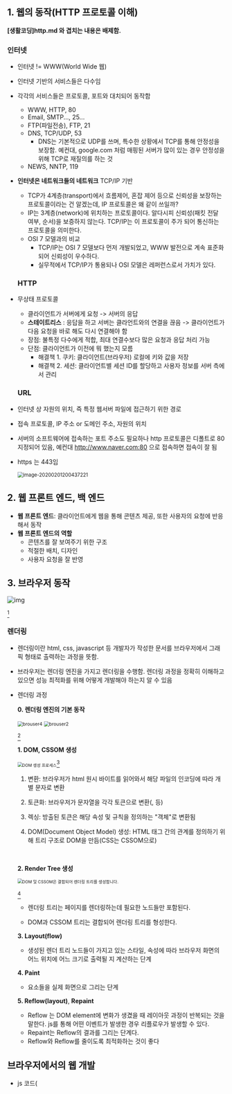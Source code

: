 ## 1. 웹의 동작(HTTP 프로토콜 이해)

**[생활코딩]http.md 와 겹치는 내용은 배제함.**



### 	인터넷

* 인터넷 != WWW(World Wide 웹)

* 인터넷 기반의 서비스들은 다수임

* 각각의 서비스들은 프로토콜, 포트와 대치되어 동작함

  * WWW, HTTP, 80
  * Email, SMTP..., 25...
  * FTP(파일전송), FTP, 21
  * DNS, TCP/UDP, 53
    * DNS는 기본적으로 UDP를 쓰며, 특수한 상황에서 TCP를 통해 안정성을 보장함. 예컨대, google.com 처럼 매핑된 서버가 많이 있는 경우 안정성을 위해 TCP로 재질의를 하는 것
  * NEWS, NNTP, 119

* **인터넷은 네트워크들의 네트워크** TCP/IP 기반

  * TCP가 4계층(transport)에서 흐름제어, 혼잡 제어 등으로 신뢰성을 보장하는 프로토콜이라는 건 알겠는데, IP 프로토콜은 왜 같이 쓰일까?
  * IP는 3계층(network)에 위치하는 프로토콜이다. 알다시피  신뢰성(패킷 전달 여부, 순서)을 보증하지 않는다. TCP/IP는 이 프로토콜이 주가 되어 통신하는 프로토콜을 의미한다.
  * OSI 7 모델과의 비교
    * TCP/IP는 OSI 7 모델보다 먼저 개발되었고, WWW 발전으로 계속 표준화되어 신뢰성이 우수하다.
    * 실무적에서 TCP/IP가 통용되나 OSI 모델은 레퍼런스로서 가치가 있다.

  ### HTTP

* 무상태 프로토콜

  * 클라이언트가 서버에게 요청 -> 서버의 응답
  * **스테이트리스** : 응답을 하고 서버는 클라언트와의 연결을 끊음 -> 클라이언트가 다음 요청을 바로 해도 다시 연결해야 함
  * 장점: 불특정 다수에게 적합, 최대 연결수보다 많은 요청과 응답 처리 가능
  * 단점: 클라이언트가 이전에 뭐 했는지 모름
    * 해결책 1. 쿠키: 클라이언트(브라우저) 로컬에 키와 값을 저장
    * 해결책 2. 세션:  클라이언트별 세션 ID를 할당하고 사용자 정보를 서버 측에서 관리

  ### URL

* 인터넷 상 자원의 위치, 즉 특정 웹서버 파일에 접근하기 위한 경로

* 접속 프로토콜, IP 주소 or 도메인 주소, 자원의 위치

* 서버의 소프트웨어에 접속하는 포트 주소도 필요하나 http 프로토콜은 디폴트로 80 지정되어 있음, 예컨대 http://www.naver.com:80 으로 접속하면 접속이 잘 됨

* https 는 443임

  <img src="/Users/seungyoungoh/Library/Application Support/typora-user-images/image-20200201200437221.png" alt="image-20200201200437221" style="zoom:80%;" />

  

## 2. 웹 프론트 엔드, 백 엔드

* **웹 프론트 엔드**: 클라이언트에게 웹을 통해 콘텐츠 제공, 또한 사용자의 요청에 반응해서 동작
* **웹 프론트 엔드의 역할**
  * 콘텐츠를 잘 보여주기 위한 구조
  * 적절한 배치, 디자인
  * 사용자 요청을 잘 반영



## 3. 브라우저 동작

![img](https://www.html5rocks.com/en/tutorials/internals/howbrowserswork/layers.png)

 [^1]

### 	렌더링

* 렌더링이란 html, css, javascript 등 개발자가 작성한 문서를 브라우저에서 그래픽 형태로 출력하는 과정을 뜻함. 

* 브라우저는 렌더링 엔진을 가지고 렌더링을 수행함. 렌더링 과정을 정확히 이해하고 있으면 성능 최적화를 위해 어떻게 개발해야 하는지 알 수 있음

* 렌더링 과정

  **0. 렌더링 엔진의 기본 동작**

  <img src="https://d2.naver.com/content/images/2015/06/helloworld-59361-4.png" alt="brouser4" style="zoom:75%;" />

  

  <img src="https://d2.naver.com/content/images/2015/06/helloworld-59361-2.png" alt="brouser2" style="zoom:75%;" />

   [^2]

  

  **1. DOM, CSSOM 생성**

  <img src="https://developers.google.com/web/fundamentals/performance/critical-rendering-path/images/full-process.png?hl=ko" alt="DOM 생성 프로세스" style="zoom:67%;" />[^3]

  1. 변환: 브라우저가 html 원시 바이트를 읽어와서 해당 파일의 인코딩에 따라 개별 문자로 변환

  2. 토큰화: 브라우저가 문자열을 각각 토큰으로 변환(<html>, <body> 등)

  3. 렉싱: 방출된 토큰은 해당 속성 및 규칙을 정의하는 "객체"로 변환됨

  4. DOM(Document Object Model) 생성: HTML 태그 간의 관계를 정의하기 위해 트리 구조로 DOM을 만듬(CSS는 CSSOM으로)

     ​	

  **2. Render Tree 생성**

  <img src="https://developers.google.com/web/fundamentals/performance/critical-rendering-path/images/render-tree-construction.png?hl=ko" alt="DOM 및 CSSOM은 결합되어 렌더링 트리를 생성합니다." style="zoom:67%;" />

   [^3]

  * 렌더링 트리는 페이지를 렌더링하는데 필요한 노드들만 포함된다.

  * DOM과 CSSOM 트리는 결합되어 렌더링 트리를 형성한다.

    

  **3. Layout(flow)**

  * 생성된 렌더 트리 노드들이 가지고 있는 스타일, 속성에 따라 브라우저 화면의 어느 위치에 어느 크기로 출력될 지 계산하는 단계

    

  **4. Paint**

  * 요소들을 실제 화면으로 그리는 단계

    

  **5. Reflow(layout)**, **Repaint**

  * Reflow 는 DOM element에 변화가 생겼을 때 레이아웃 과정이 반복되는 것을 말한다. js를 통해 어떤 이벤트가 발생한 경우 리플로우가 발생할 수 있다.
  * Repaint는 Reflow의 결과를 그리는 단계다.
  * Reflow와 Reflow를 줄이도록 최적화하는 것이 좋다

  

  [^1]: https://www.html5rocks.com/en/tutorials/internals/howbrowserswork/#The_browser_high_level_structure
  [^2]:https://d2.naver.com/helloworld/59361
  [^3]:https://developers.google.com/web/fundamentals/performance/critical-rendering-path/constructing-the-object-model?hl=ko

  

## 브라우저에서의 웹 개발

* js 코드(<script>)는 html 끝나는 부분(</body> 뒤)에 넣어주는 것이 좋음. html 중간에 넣으면 브라우저가 html 해석하는 동안 js를 다운 받느라 html 해석이 느려질 수 있기 때문. 
* 만약 head 에 스크립트를 넣는다면, 렌더링이 방해될 수 있음(body보다 먼저 js 동작이 선행됨)

